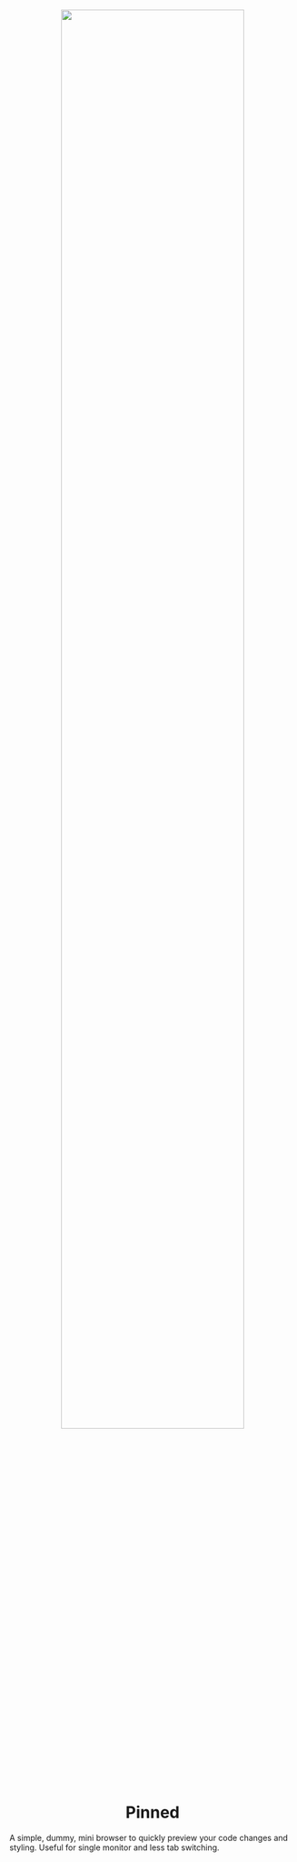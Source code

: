

<h1 align="center">
  <img src="https://github.com/user-attachments/assets/f8d563de-7414-44fc-b45c-b4ecf29e5deb" width="80%" />

  <br/>
  <br/>
  <strong>Pinned</strong>
</h1>

A simple, dummy, mini browser to quickly preview your code changes and styling. Useful for single monitor and less tab switching.


